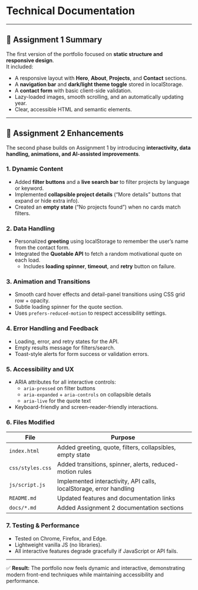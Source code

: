 # Technical Documentation

---

## 🧠 Assignment 1 Summary

The first version of the portfolio focused on **static structure and responsive design**.  
It included:
- A responsive layout with **Hero**, **About**, **Projects**, and **Contact** sections.
- A **navigation bar** and **dark/light theme toggle** stored in localStorage.
- A **contact form** with basic client-side validation.
- Lazy-loaded images, smooth scrolling, and an automatically updating year.
- Clear, accessible HTML and semantic elements.

---

## 🚀 Assignment 2 Enhancements

The second phase builds on Assignment 1 by introducing **interactivity, data handling, animations, and AI-assisted improvements**.

### 1. Dynamic Content
- Added **filter buttons** and a **live search bar** to filter projects by language or keyword.  
- Implemented **collapsible project details** (“More details” buttons that expand or hide extra info).  
- Created an **empty state** (“No projects found”) when no cards match filters.

### 2. Data Handling
- Personalized **greeting** using localStorage to remember the user’s name from the contact form.  
- Integrated the **Quotable API** to fetch a random motivational quote on each load.  
  - Includes **loading spinner**, **timeout**, and **retry** button on failure.

### 3. Animation and Transitions
- Smooth card hover effects and detail-panel transitions using CSS grid row + opacity.  
- Subtle loading spinner for the quote section.  
- Uses `prefers-reduced-motion` to respect accessibility settings.

### 4. Error Handling and Feedback
- Loading, error, and retry states for the API.  
- Empty results message for filters/search.  
- Toast-style alerts for form success or validation errors.

### 5. Accessibility and UX
- ARIA attributes for all interactive controls:  
  - `aria-pressed` on filter buttons  
  - `aria-expanded` + `aria-controls` on collapsible details  
  - `aria-live` for the quote text  
- Keyboard-friendly and screen-reader-friendly interactions.

### 6. Files Modified
| File | Purpose |
|------|----------|
| `index.html` | Added greeting, quote, filters, collapsibles, empty state |
| `css/styles.css` | Added transitions, spinner, alerts, reduced-motion rules |
| `js/script.js` | Implemented interactivity, API calls, localStorage, error handling |
| `README.md` | Updated features and documentation links |
| `docs/*.md` | Added Assignment 2 documentation sections |

### 7. Testing & Performance
- Tested on Chrome, Firefox, and Edge.  
- Lightweight vanilla JS (no libraries).  
- All interactive features degrade gracefully if JavaScript or API fails.

---

✅ **Result:** The portfolio now feels dynamic and interactive, demonstrating modern front-end techniques while maintaining accessibility and performance.
